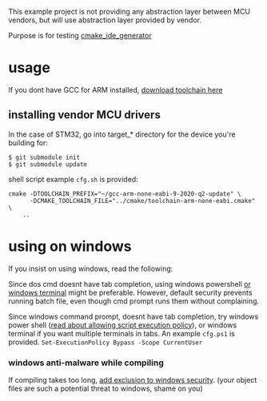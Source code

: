 This example project is not providing any abstraction layer between MCU vendors, but will use abstraction layer provided by vendor.

Purpose is for testing [cmake_ide_generator](https://github.com/dudmuck/cmake_ide_generator)

#  usage
If you dont have GCC for ARM installed, [download toolchain here](https://developer.arm.com/tools-and-software/open-source-software/developer-tools/gnu-toolchain/gnu-rm/downloads)

## installing vendor MCU drivers
In the case of STM32, go into target_* directory for the device you're building for:

```
$ git submodule init
$ git submodule update
```

shell script example ``cfg.sh`` is provided:

```
cmake -DTOOLCHAIN_PREFIX="~/gcc-arm-none-eabi-9-2020-q2-update" \
      -DCMAKE_TOOLCHAIN_FILE="../cmake/toolchain-arm-none-eabi.cmake" \      
    ..
```

# using on windows
If you insist on using windows, read the following:

Since dos cmd doesnt have tab completion, using windows powershell [or windows terminal]([https://www.microsoft.com/en-us/p/windows-terminal/9n0dx20hk701?activetab=pivot:overviewtab](https://www.microsoft.com/en-us/p/windows-terminal/9n0dx20hk701?activetab=pivot:overviewtab)) might be preferable.  However, default security prevents running batch file, even though cmd prompt runs them without complaining.

Since windows command prompt, doesnt have tab completion, try windows power shell ([read about allowing script execution policy](https://blog.netspi.com/15-ways-to-bypass-the-powershell-execution-policy/)), or windows terminal if you want multiple terminals in tabs.  An example ``cfg.ps1`` is provided.
``Set-ExecutionPolicy Bypass -Scope CurrentUser
``
### windows anti-malware while compiling
If compiling takes too long, [add exclusion to windows security](https://support.microsoft.com/en-us/help/4028485/windows-10-add-an-exclusion-to-windows-security).
(your object files are such a potential threat to windows, shame on you)

